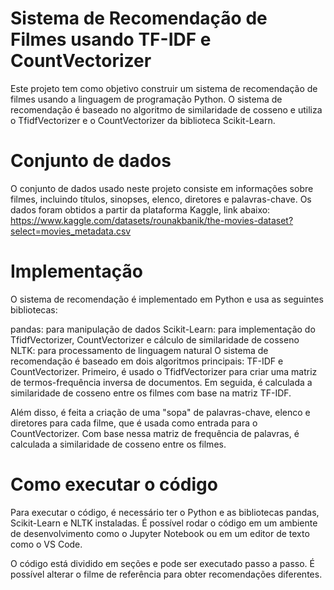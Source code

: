 # Sistema de Recomendação de Filmes usando TF-IDF e CountVectorizer
Este projeto tem como objetivo construir um sistema de recomendação de filmes usando a linguagem de programação Python. O sistema de recomendação é baseado no algoritmo de similaridade de cosseno e utiliza o TfidfVectorizer e o CountVectorizer da biblioteca Scikit-Learn.

# Conjunto de dados
O conjunto de dados usado neste projeto consiste em informações sobre filmes, incluindo títulos, sinopses, elenco, diretores e palavras-chave. Os dados foram obtidos a partir da plataforma Kaggle, link abaixo:
https://www.kaggle.com/datasets/rounakbanik/the-movies-dataset?select=movies_metadata.csv

# Implementação
O sistema de recomendação é implementado em Python e usa as seguintes bibliotecas:

pandas: para manipulação de dados
Scikit-Learn: para implementação do TfidfVectorizer, CountVectorizer e cálculo de similaridade de cosseno
NLTK: para processamento de linguagem natural
O sistema de recomendação é baseado em dois algoritmos principais: TF-IDF e CountVectorizer. Primeiro, é usado o TfidfVectorizer para criar uma matriz de termos-frequência inversa de documentos. Em seguida, é calculada a similaridade de cosseno entre os filmes com base na matriz TF-IDF.

Além disso, é feita a criação de uma "sopa" de palavras-chave, elenco e diretores para cada filme, que é usada como entrada para o CountVectorizer. Com base nessa matriz de frequência de palavras, é calculada a similaridade de cosseno entre os filmes.

# Como executar o código
Para executar o código, é necessário ter o Python e as bibliotecas pandas, Scikit-Learn e NLTK instaladas. É possível rodar o código em um ambiente de desenvolvimento como o Jupyter Notebook ou em um editor de texto como o VS Code.

O código está dividido em seções e pode ser executado passo a passo. É possível alterar o filme de referência para obter recomendações diferentes.
